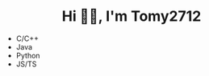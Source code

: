 <h1 align="center">Hi 👋🏻, I'm Tomy2712</h1>

<ul>
    <li>C/C++</li>
    <li>Java</li>
    <li>Python</li>
    <li>JS/TS</li>
</ul>
